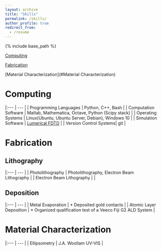 ```yaml
---
layout: archive
title: "Skills"
permalink: /skills/
author_profile: true
redirect_from:
  - /resume
---
```


{% include base_path %}

[Computing](#Computing)

[Fabrication](#Fabrication)

[Material Characterization](#Material Characterization)

Computing
======

|:--- | --- |
| Programming Languages | Python, C++, Bash |
| Computation Software | Matlab, Mathematica, Octave, Python (Scipy stack) |
| Operating Systems | Linux(Ubuntu, Ubuntu Server, Debian), Windows 10 |
| Simulation Software | <a href="https://www.lumerical.com/products/fdtd/" target="_blank">Lumerical FDTD</a> |
| Version Control Systems| git |

Fabrication
======

Lithography
------

|:--- | --- |
| Photolithography | Photolithography, Electron Beam Lithography |
| Electron Beam Lithography | |

Deposition
------

|:--- | --- |
| Metal Evaporation | * Deposited gold contacts |
| Atomic Layer Deposition | * Organized qualification test of a Veeco Fiji G2 ALD System |

Material Characterization
======

|:--- | --- |
| Ellipsometry | J.A. Woollam UV-VIS |

